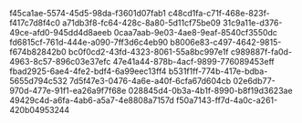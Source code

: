 f45ca1ae-5574-45d5-98da-f3601d07fab1
c48cd1fa-c71f-468e-823f-f417c7d8f4c0
a71db3f8-fc64-428c-8a80-5d11cf75be09
31c9a11e-d376-49ce-afd0-945dd4d8aeeb
0caa7aab-9e03-4ae8-9eaf-8540cf3550dc
fd6815cf-761d-444e-a090-7ff3d6c4eb90
b8006e83-c497-4642-9815-f674b82842b0
bc0f0cd2-43fd-4323-8061-55a8bc997e1f
c989887f-fa0d-4963-8c57-896c03e37efc
47e41a44-878b-4acf-9899-776089453eff
fbad2925-6ae4-4fe2-bdf4-6a99eec13ff4
b531f1ff-774b-417e-bdba-5655d794c532
7d5f47e3-0476-4a6e-a40f-6cfa67d604cb
02e6db77-970d-477e-91f1-ea26a9f7f68e
028845d4-0b3a-4b1f-8990-b8f19d3623ae
49429c4d-a6fa-4ab6-a5a7-4e8808a7157d
f50a7143-ff7d-4a0c-a261-420b04953244
